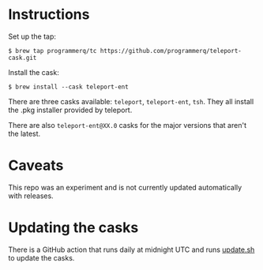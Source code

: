# Instructions

Set up the tap:

```
$ brew tap programmerq/tc https://github.com/programmerq/teleport-cask.git
```

Install the cask:

```
$ brew install --cask teleport-ent
```

There are three casks available: `teleport`, `teleport-ent`, `tsh`. They all install the .pkg installer provided by teleport.

There are also `teleport-ent@XX.0` casks for the major versions that aren't the latest.

# Caveats

This repo was an experiment and is not currently updated automatically with
releases.

# Updating the casks

There is a GitHub action that runs daily at midnight UTC and runs [update.sh](./update.sh) to update the casks.
